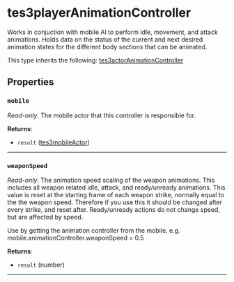 # tes3playerAnimationController

Works in conjuction with mobile AI to perform idle, movement, and attack animations. Holds data on the status of the current and next desired animation states for the different body sections that can be animated.

This type inherits the following: [tes3actorAnimationController](../../types/tes3actorAnimationController)
## Properties

### `mobile`

*Read-only*. The mobile actor that this controller is responsible for.

**Returns**:

* `result` ([tes3mobileActor](../../types/tes3mobileActor))

***

### `weaponSpeed`

*Read-only*. The animation speed scaling of the weapon animations. This includes all weapon related idle, attack, and ready/unready animations. This value is reset at the starting frame of each weapon strike, normally equal to the the weapon speed. Therefore if you use this it should be changed after every strike, and reset after. Ready/unready actions do not change speed, but are affected by speed.

Use by getting the animation controller from the mobile. e.g. mobile.animationController.weaponSpeed = 0.5

**Returns**:

* `result` (number)

***

